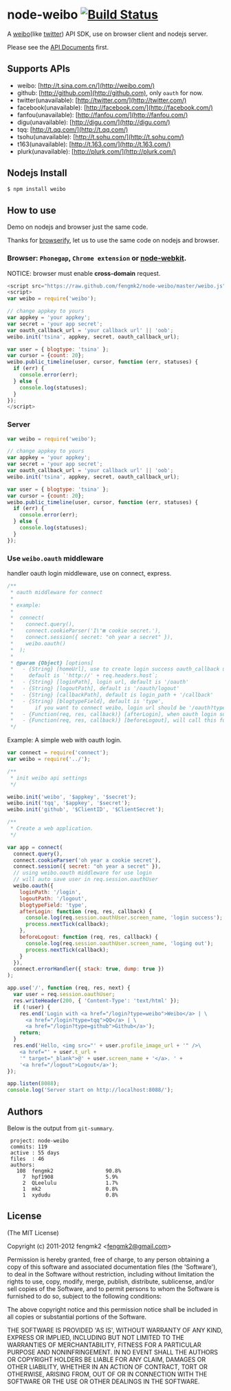 # node-weibo [![Build Status](https://secure.travis-ci.org/fengmk2/node-weibo.png)](http://travis-ci.org/fengmk2/node-weibo)

A [weibo](http://weibo.com)(like [twitter](http://twitter.com)) API SDK, use on browser client and nodejs server.

Please see the [API Documents](https://github.com/fengmk2/node-weibo/blob/master/api.md) first.

## Supports APIs

 * weibo: [http://t.sina.com.cn/](http://weibo.com/)
 * github: [http://github.com](http://github.com), only `oauth` for now.
 * twitter(unavailable): [http://twitter.com/](http://twitter.com/)
 * facebook(unavailable): [http://facebook.com/](http://facebook.com/)
 * fanfou(unavailable): [http://fanfou.com/](http://fanfou.com/)
 * digu(unavailable): [http://digu.com/](http://digu.com/)
 * tqq: [http://t.qq.com/](http://t.qq.com/)
 * tsohu(unavailable): [http://t.sohu.com/](http://t.sohu.com/)
 * t163(unavailable): [http://t.163.com/](http://t.163.com/)
 * plurk(unavailable): [http://plurk.com/](http://plurk.com/)

## Nodejs Install

```bash
$ npm install weibo
```

## How to use

Demo on nodejs and browser just the same code.

Thanks for [browserify](https://github.com/substack/node-browserify),
let us to use the same code on nodejs and browser.

### Browser: `Phonegap`, `Chrome extension` or [node-webkit](https://github.com/rogerwang/node-webkit).

NOTICE: browser must enable **cross-domain** request.

```js
<script src="https://raw.github.com/fengmk2/node-weibo/master/weibo.js"></script>
<script>
var weibo = require('weibo');

// change appkey to yours
var appkey = 'your appkey';
var secret = 'your app secret';
var oauth_callback_url = 'your callback url' || 'oob';
weibo.init('tsina', appkey, secret, oauth_callback_url);

var user = { blogtype: 'tsina' };
var cursor = {count: 20};
weibo.public_timeline(user, cursor, function (err, statuses) {
  if (err) {
    console.error(err);
  } else {
    console.log(statuses);
  }
});
</script>
```

### Server

```js
var weibo = require('weibo');

// change appkey to yours
var appkey = 'your appkey';
var secret = 'your app secret';
var oauth_callback_url = 'your callback url' || 'oob';
weibo.init('tsina', appkey, secret, oauth_callback_url);

var user = { blogtype: 'tsina' };
var cursor = {count: 20};
weibo.public_timeline(user, cursor, function (err, statuses) {
  if (err) {
    console.error(err);
  } else {
    console.log(statuses);
  }
});
```
    
### Use `weibo.oauth` middleware

handler oauth login middleware, use on connect, express.

```js
/**
 * oauth middleware for connect
 *
 * example:
 *
 *  connect(
 *    connect.query(),
 *    connect.cookieParser('I\'m cookie secret.'),
 *    connect.session({ secret: "oh year a secret" }),
 *    weibo.oauth()
 *  );
 *
 * @param {Object} [options]
 *   - {String} [homeUrl], use to create login success oauth_callback url with referer header, 
 *     default is `'http://' + req.headers.host`;
 *   - {String} [loginPath], login url, default is '/oauth'
 *   - {String} [logoutPath], default is '/oauth/logout'
 *   - {String} [callbackPath], default is login_path + '/callback'
 *   - {String} [blogtypeField], default is 'type', 
 *       if you want to connect weibo, login url should be '/oauth?type=weibo'
 *   - {Function(req, res, callback)} [afterLogin], when oauth login success, will call this function.
 *   - {Function(req, res, callback)} [beforeLogout], will call this function before user logout.
 */
```
    
Example: A simple web with oauth login.

```js
var connect = require('connect');
var weibo = require('../');

/**
 * init weibo api settings
 */ 

weibo.init('weibo', '$appkey', '$secret');
weibo.init('tqq', '$appkey', '$secret');
weibo.init('github', '$ClientID', '$ClientSecret');

/**
 * Create a web application.
 */

var app = connect(
  connect.query(),
  connect.cookieParser('oh year a cookie secret'),
  connect.session({ secret: "oh year a secret" }),
  // using weibo.oauth middleware for use login
  // will auto save user in req.session.oauthUser
  weibo.oauth({
    loginPath: '/login',
    logoutPath: '/logout',
    blogtypeField: 'type',
    afterLogin: function (req, res, callback) {
      console.log(req.session.oauthUser.screen_name, 'login success');
      process.nextTick(callback);
    },
    beforeLogout: function (req, res, callback) {
      console.log(req.session.oauthUser.screen_name, 'loging out');
      process.nextTick(callback);
    }
  }),
  connect.errorHandler({ stack: true, dump: true })
);

app.use('/', function (req, res, next) {
  var user = req.session.oauthUser;
  res.writeHeader(200, { 'Content-Type': 'text/html' });
  if (!user) {
    res.end('Login with <a href="/login?type=weibo">Weibo</a> | \
      <a href="/login?type=tqq">QQ</a> | \
      <a href="/login?type=github">Github</a>');
    return;
  }
  res.end('Hello, <img src="' + user.profile_image_url + '" />\
    <a href="' + user.t_url + 
    '" target="_blank">@' + user.screen_name + '</a>. ' + 
    '<a href="/logout">Logout</a>');
});

app.listen(8088);
console.log('Server start on http://localhost:8088/');
```

## Authors

Below is the output from `git-summary`.

```
 project: node-weibo
 commits: 119
 active : 55 days
 files  : 46
 authors: 
   108  fengmk2                 90.8%
     7  hpf1908                 5.9%
     2  QLeelulu                1.7%
     1  mk2                     0.8%
     1  xydudu                  0.8%
```

## License 

(The MIT License)

Copyright (c) 2011-2012 fengmk2 &lt;fengmk2@gmail.com&gt;

Permission is hereby granted, free of charge, to any person obtaining
a copy of this software and associated documentation files (the
'Software'), to deal in the Software without restriction, including
without limitation the rights to use, copy, modify, merge, publish,
distribute, sublicense, and/or sell copies of the Software, and to
permit persons to whom the Software is furnished to do so, subject to
the following conditions:

The above copyright notice and this permission notice shall be
included in all copies or substantial portions of the Software.

THE SOFTWARE IS PROVIDED 'AS IS', WITHOUT WARRANTY OF ANY KIND,
EXPRESS OR IMPLIED, INCLUDING BUT NOT LIMITED TO THE WARRANTIES OF
MERCHANTABILITY, FITNESS FOR A PARTICULAR PURPOSE AND NONINFRINGEMENT.
IN NO EVENT SHALL THE AUTHORS OR COPYRIGHT HOLDERS BE LIABLE FOR ANY
CLAIM, DAMAGES OR OTHER LIABILITY, WHETHER IN AN ACTION OF CONTRACT,
TORT OR OTHERWISE, ARISING FROM, OUT OF OR IN CONNECTION WITH THE
SOFTWARE OR THE USE OR OTHER DEALINGS IN THE SOFTWARE.

